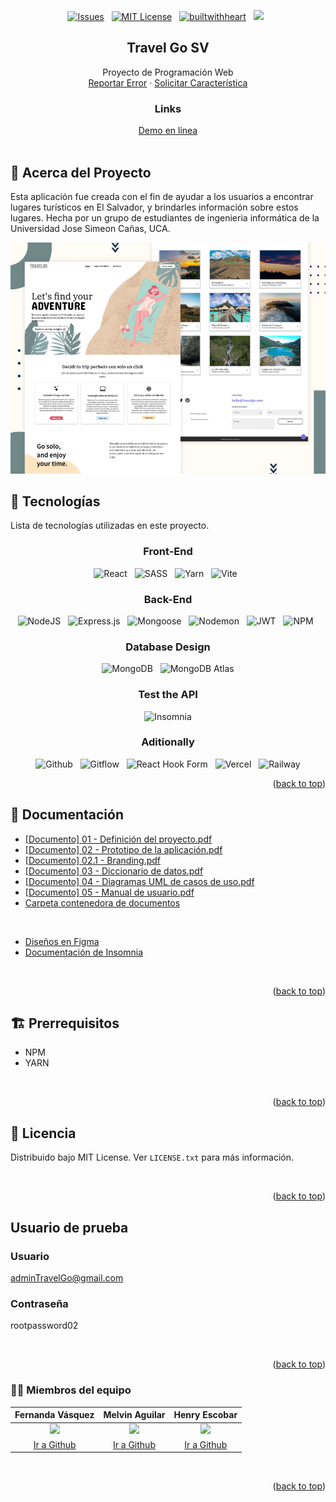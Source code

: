 <div id="top"></div>

<div align="center">

  [![Issues][issues-shield]][issues-url] &nbsp;
  [![MIT License][license-shield]][license-url] &nbsp;
  [![builtwithheart](https://img.shields.io/badge/Build%20with-%E2%99%A5-red?style=for-the-badge)]() &nbsp;
  ![](https://img.shields.io/badge/Version-1.0.0-blue?style=for-the-badge) &nbsp;

 
  
  <h2 align="center">Travel Go SV</h2>
  <p align="center">
    Proyecto de Programación Web
    <br />
    <a href="https://github.com/MelvinAguilar/TravelGo/issues">Reportar Error</a>
    ·
    <a href="https://github.com/MelvinAguilar/TravelGo/issues">Solicitar Característica</a>
  </p>
  
  <h3 align="center">Links</h3>
  <a href="https://travelgo-app.vercel.app/">Demo en linea</a>
</div>

<br />

## :tada: Acerca del Proyecto

Esta aplicación fue creada con el fin de ayudar a los usuarios a encontrar lugares turísticos en El Salvador, y brindarles información sobre estos lugares. Hecha por un grupo de estudiantes de ingenieria informática de la Universidad Jose Simeon Cañas, UCA.

<div align="center">

![](.screenshots/desktop-preview.png)

</div>

<!-- BUILT WITH -->
## :hammer: Tecnologías

Lista de tecnologías utilizadas en este proyecto.


<div align="center">

### Front-End
![React](https://img.shields.io/badge/react-%2320232a.svg?style=for-the-badge&logo=react&logoColor=%2361DAFB) &nbsp;
![SASS](https://img.shields.io/badge/SASS-hotpink.svg?style=for-the-badge&logo=SASS&logoColor=white) &nbsp;
![Yarn](https://img.shields.io/badge/yarn-%232C8EBB.svg?style=for-the-badge&logo=yarn&logoColor=white) &nbsp;
![Vite](https://img.shields.io/badge/vite-%23646CFF.svg?style=for-the-badge&logo=vite&logoColor=white) &nbsp;

### Back-End
![NodeJS](https://img.shields.io/badge/node.js-6DA55F?style=for-the-badge&logo=node.js&logoColor=white) &nbsp;
![Express.js](https://img.shields.io/badge/express.js-%23404d59.svg?style=for-the-badge&logo=express&logoColor=%2361DAFB) &nbsp;
![Mongoose](https://img.shields.io/badge/-Mongoose-333?style=for-the-badge&logo=mongoose&logoColor=white) &nbsp;
![Nodemon](https://img.shields.io/badge/Nodemon-76D04B?style=for-the-badge&logo=Nodemon&logoColor=white) &nbsp;
![JWT](https://img.shields.io/badge/JWT-black?style=for-the-badge&logo=JSON%20web%20tokens) &nbsp;
![NPM](https://img.shields.io/badge/NPM-%23000000.svg?style=for-the-badge&logo=npm&logoColor=white) &nbsp;

### Database Design
![MongoDB](https://img.shields.io/badge/MongoDB-%234ea94b.svg?style=for-the-badge&logo=mongodb&logoColor=white) &nbsp;
![MongoDB Atlas](https://img.shields.io/badge/mongodb%20atlas-4EA94B?style=for-the-badge&logo=mongodbatlas&logoColor=white)


### Test the API
![Insomnia](https://img.shields.io/badge/Insomnia-black?style=for-the-badge&logo=insomnia&logoColor=5849BE)

### Aditionally
![Github](https://img.shields.io/badge/Github-181717.svg?style=for-the-badge&logo=Github&logoColor=white) &nbsp;
![Gitflow](https://img.shields.io/badge/-gitflow-05a698?style=for-the-badge&logo=git&logoColor=white) &nbsp;
![React Hook Form](https://img.shields.io/badge/React%20Hook%20Form-%23EC5990.svg?style=for-the-badge&logo=reacthookform&logoColor=white) &nbsp;
![Vercel](https://img.shields.io/badge/vercel-%23000000.svg?style=for-the-badge&logo=vercel&logoColor=white) &nbsp;
![Railway](https://img.shields.io/badge/Railway-131415?style=for-the-badge&logo=railway&logoColor=white)

</div>

<p align="right">(<a href="#top">back to top</a>)</p>

<!-- documentación -->
## :memo: Documentación

- [[Documento] 01 - Definición del proyecto.pdf](https://drive.google.com/file/d/1o9fUTMX2PNPHBia2zzQ6SrJDkOFwaSKN/view?usp=sharing)
- [[Documento] 02 - Prototipo de la aplicación.pdf](https://drive.google.com/file/d/1qF6r2XBzdWuuJ54xCnAPtfaoM6DorMe1/view?usp=sharing)
- [[Documento] 02.1 - Branding.pdf](https://drive.google.com/file/d/1extmq9J8_s92Ot1UAdZvtYTNC90do1w0/view?usp=sharing)
- [[Documento] 03 - Diccionario de datos.pdf](https://drive.google.com/file/d/12DHkTEVa7652uMemu-pdBNfOpC2_5tCS/view?usp=sharing)
- [[Documento] 04 - Diagramas UML de casos de uso.pdf](https://drive.google.com/file/d/1hxjaR_g-GfzmjPnGjQY6p7Weclr_v0_T/view?usp=sharing)
- [[Documento] 05 - Manual de usuario.pdf](https://drive.google.com/file/d/1ahSu21mzNV1BGOyW9QgMrIIBzQlUefwS/view?usp=sharing)
- [Carpeta contenedora de documentos](https://drive.google.com/drive/folders/1TVu6Fqgzc5ul_Z63fria0BxNfTJXVlQ-?usp=sharing)

<br>

- [Diseños en Figma](https://www.figma.com/file/1lLqBg4BEUuq3whFCkACwx/UI%2FUX-Design?node-id=136%3A53511)
- [Documentación de Insomnia](https://travel-go-doc-api.vercel.app/)

<br>
<p align="right">(<a href="#top">back to top</a>)</p>

<!-- Prerrequisitos -->
## :building_construction: Prerrequisitos

* NPM
* YARN

<br>
<p align="right">(<a href="#top">back to top</a>)</p>

<!-- LICENSE -->
## :page_facing_up: Licencia

Distribuido bajo MIT License. Ver `LICENSE.txt` para más información.

<br>
<p align="right">(<a href="#top">back to top</a>)</p>

## Usuario de prueba

### Usuario
adminTravelGo@gmail.com

### Contraseña
rootpassword02

<br>
<p align="right">(<a href="#top">back to top</a>)</p>

<!-- TEAM -->
### :technologist: Miembros del equipo


Fernanda Vásquez  | Melvin Aguilar | Henry Escobar
:---: | :---: | :---:
<img src="https://avatars.githubusercontent.com/u/82715400?v=4" width="150" />  | <img src="https://avatars.githubusercontent.com/u/90595158?v=4" width="150" /> | <img src="https://avatars.githubusercontent.com/u/90475134?v=4" width="150" />
[Ir a Github](https://github.com/cam-vasquez)  | [Ir a Github](https://github.com/MelvinAguilar) | [Ir a Github](https://github.com/HenryLima07)



<br>
<p align="right">(<a href="#top">back to top</a>)</p>


<!-- MARKDOWN LINKS & IMAGES -->
[issues-shield]: https://img.shields.io/badge/Report%20an-Issue-important.svg?style=for-the-badge
[issues-url]: https://github.com/MelvinAguilar/TravelGo/issues
[license-shield]: https://img.shields.io/badge/License%20-MIT-57b9d3.svg?style=for-the-badge
[license-url]: https://github.com/MelvinAguilar/TravelGo/blob/main/LICENSE
